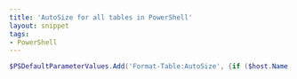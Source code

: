 ```yaml
---
title: 'AutoSize for all tables in PowerShell'
layout: snippet
tags:
- PowerShell
---
```

```powershell
$PSDefaultParameterValues.Add('Format-Table:AutoSize', {if ($host.Name -eq "ConsoleHost"){$true}})
```
